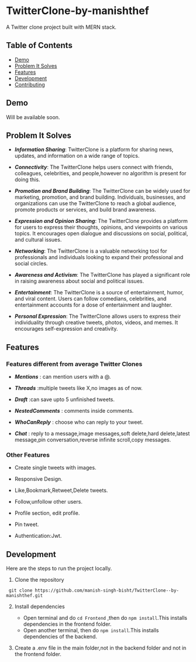 # TwitterClone-by-manishthef


A Twitter clone project built with MERN stack.

## Table of Contents

- [Demo](#Demo)
- [Problem It Solves](#Problem-It-Solves)
- [Features](#Features)
- [Development](#Development)
- [Contributing](#Contributing)

## Demo
Will be available soon.

## Problem It Solves
- *__Information Sharing__*:
TwitterClone is a platform for sharing news, updates, and information on a wide range of topics.

- *__Connectivity__*:
The TwitterClone helps users connect with friends, colleagues, celebrities, and people,however no algorithm is present for doing this.

- *__Promotion and Brand Building__*:
The TwitterClone can be widely used for marketing, promotion, and brand building. Individuals, businesses, and organizations can use the TwitterClone to reach a global audience, promote products or services, and build brand awareness.

- *__Expression and Opinion Sharing__*:
The TwitterClone provides a platform for users to express their thoughts, opinions, and viewpoints on various topics. It encourages open dialogue and discussions on social, political, and cultural issues.

- *__Networking__*:
The TwitterClone is a valuable networking tool for professionals and individuals looking to expand their professional and social circles.

- *__Awareness and Activism__*:
The TwitterClone has played a significant role in raising awareness about social and political issues.

- *__Entertainment__*:
The TwitterClone is a source of entertainment, humor, and viral content. Users can follow comedians, celebrities, and entertainment accounts for a dose of entertainment and laughter.

- *__Personal Expression__*:
The TwitterClone allows users to express their individuality through creative tweets, photos, videos, and memes. It encourages self-expression and creativity.

## Features
### Features different from average Twitter Clones
- *__Mentions__* : can mention users with a @.

- *__Threads__* :multiple tweets like X,no images as of now.

- *__Draft__* :can save upto 5 unfinished tweets.

- *__NestedComments__* : comments inside comments.

- *__WhoCanReply__* : choose who can reply to your tweet.

- *__Chat__* : reply to a message,image messages,soft delete,hard delete,latest message,pin conversation,reverse infinite scroll,copy messages.

### Other Features
- Create single tweets with images.

- Responsive Design.

- Like,Bookmark,Retweet,Delete tweets.

- Follow,unfollow other users.

- Profile section, edit profile.

- Pin tweet.

- Authentication:Jwt.

## Development
Here are the steps to run the project locally.

1. Clone the repository
```
 git clone https://github.com/manish-singh-bisht/TwitterClone--by-manishthef.git

```
2. Install dependencies

   - Open terminal and do
     ``` cd Frontend ``` ,then do ``` npm install ```.This installs dependencies in the frontend folder.
   - Open another terminal, then do ``` npm install ```.This installs dependencies of the backend.
3. Create a .env file in the main folder,not in the backend folder and not in the frontend folder.
